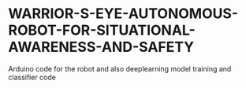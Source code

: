 # WARRIOR-S-EYE-AUTONOMOUS-ROBOT-FOR-SITUATIONAL-AWARENESS-AND-SAFETY
Arduino code for the robot and also deeplearning model training and classifier code 
